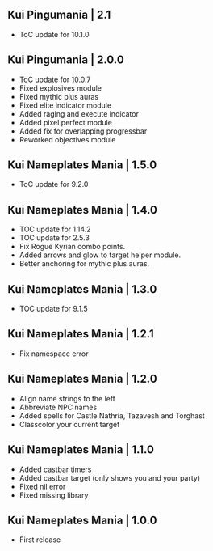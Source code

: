 Kui Pingumania | 2.1
--------------------
- ToC update for 10.1.0

Kui Pingumania | 2.0.0
----------------------
- ToC update for 10.0.7
- Fixed explosives module
- Fixed mythic plus auras
- Fixed elite indicator module
- Added raging and execute indicator
- Added pixel perfect module
- Added fix for overlapping progressbar
- Reworked objectives module

Kui Nameplates Mania | 1.5.0
----------------------------
- ToC update for 9.2.0

Kui Nameplates Mania | 1.4.0
----------------------------
- TOC update for 1.14.2
- TOC update for 2.5.3
- Fix Rogue Kyrian combo points.
- Added arrows and glow to target helper module.
- Better anchoring for mythic plus auras.

Kui Nameplates Mania | 1.3.0
----------------------------
- TOC update for 9.1.5

Kui Nameplates Mania | 1.2.1
----------------------------
- Fix namespace error

Kui Nameplates Mania | 1.2.0
----------------------------
- Align name strings to the left
- Abbreviate NPC names
- Added spells for Castle Nathria, Tazavesh and Torghast
- Classcolor your current target

Kui Nameplates Mania | 1.1.0
----------------------------
- Added castbar timers
- Added castbar target (only shows you and your party)
- Fixed nil error
- Fixed missing library

Kui Nameplates Mania | 1.0.0
----------------------------
- First release
